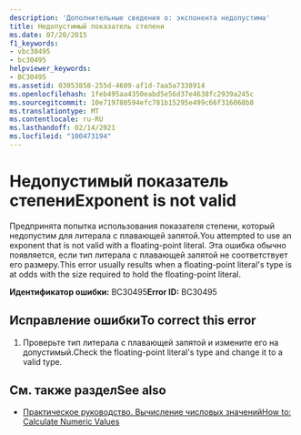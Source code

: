 ```yaml
---
description: 'Дополнительные сведения о: экспонента недопустима'
title: Недопустимый показатель степени
ms.date: 07/20/2015
f1_keywords:
- vbc30495
- bc30495
helpviewer_keywords:
- BC30495
ms.assetid: 03053858-255d-4609-af1d-7aa5a7338914
ms.openlocfilehash: 1feb495aa4350eabd5e56d37e4638fc2939a245c
ms.sourcegitcommit: 10e719780594efc781b15295e499c66f316068b8
ms.translationtype: MT
ms.contentlocale: ru-RU
ms.lasthandoff: 02/14/2021
ms.locfileid: "100473194"
---
```

# <a name="exponent-is-not-valid"></a><span data-ttu-id="b1173-103">Недопустимый показатель степени</span><span class="sxs-lookup"><span data-stu-id="b1173-103">Exponent is not valid</span></span>

<span data-ttu-id="b1173-104">Предпринята попытка использования показателя степени, который недопустим для литерала с плавающей запятой.</span><span class="sxs-lookup"><span data-stu-id="b1173-104">You attempted to use an exponent that is not valid with a floating-point literal.</span></span> <span data-ttu-id="b1173-105">Эта ошибка обычно появляется, если тип литерала с плавающей запятой не соответствует его размеру.</span><span class="sxs-lookup"><span data-stu-id="b1173-105">This error usually results when a floating-point literal's type is at odds with the size required to hold the floating-point literal.</span></span>  
  
 <span data-ttu-id="b1173-106">**Идентификатор ошибки:** BC30495</span><span class="sxs-lookup"><span data-stu-id="b1173-106">**Error ID:** BC30495</span></span>  
  
## <a name="to-correct-this-error"></a><span data-ttu-id="b1173-107">Исправление ошибки</span><span class="sxs-lookup"><span data-stu-id="b1173-107">To correct this error</span></span>  
  
1. <span data-ttu-id="b1173-108">Проверьте тип литерала с плавающей запятой и измените его на допустимый.</span><span class="sxs-lookup"><span data-stu-id="b1173-108">Check the floating-point literal's type and change it to a valid type.</span></span>  
  
## <a name="see-also"></a><span data-ttu-id="b1173-109">См. также раздел</span><span class="sxs-lookup"><span data-stu-id="b1173-109">See also</span></span>

- [<span data-ttu-id="b1173-110">Практическое руководство. Вычисление числовых значений</span><span class="sxs-lookup"><span data-stu-id="b1173-110">How to: Calculate Numeric Values</span></span>](../programming-guide/language-features/operators-and-expressions/how-to-calculate-numeric-values.md)
